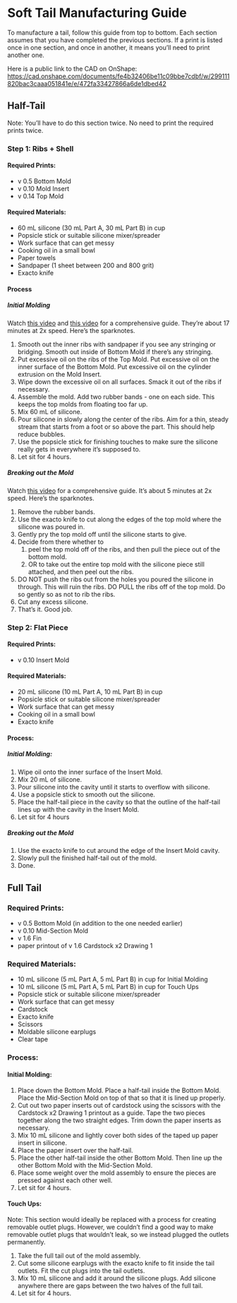 # Soft Tail Manufacturing Guide
To manufacture a tail, follow this guide from top to bottom. Each section assumes that you have completed the previous sections. If a print is listed once in one section, and once in another, it means you’ll need to print another one.

Here is a public link to the CAD on OnShape: https://cad.onshape.com/documents/fe4b32406be11c09bbe7cdbf/w/299111820bac3caaa051841e/e/472fa33427866a6de1dbed42

## Half-Tail
Note: You’ll have to do this section twice. No need to print the required prints twice. 

### Step 1: Ribs + Shell

#### Required Prints:
* v 0.5 Bottom Mold
* v 0.10 Mold Insert
* v 0.14 Top Mold

#### Required Materials:
* 60 mL silicone (30 mL Part A, 30 mL Part B) in cup
* Popsicle stick or suitable silicone mixer/spreader
* Work surface that can get messy
* Cooking oil in a small bowl
* Paper towels
* Sandpaper (1 sheet between 200 and 800 grit)
* Exacto knife

#### Process
##### Initial Molding
Watch [this video](https://photos.google.com/share/AF1QipP3KkzKFWI4VK0CO8eOHEn86G81wD--etryDX9xQzomc-v_ZCdbjD7dNeoDgvzFVw?key=UmJDZXFrUm1idjExNzFaR2QxazJvRU5wTEhFQ09B) and [this video](https://photos.google.com/share/AF1QipNz7iwzA-HNjQz8cLnlMzvNPSn1CJXZ5Jep9oyeUYM9gm0r4F4_FHWrQoeO0WwyaQ?key=U0d4TEFVTTZlNVpQZ0xhcU9kQzdLQXh0V3NYb3dR) for a comprehensive guide. They’re about 17 minutes at 2x speed. Here’s the sparknotes.
1. Smooth out the inner ribs with sandpaper if you see any stringing or bridging. Smooth out inside of Bottom Mold if there’s any stringing.
2. Put excessive oil on the ribs of the Top Mold. Put excessive oil on the inner surface of the Bottom Mold. Put excessive oil on the cylinder extrusion on the Mold Insert.
3. Wipe down the excessive oil on all surfaces. Smack it out of the ribs if necessary.
4. Assemble the mold. Add two rubber bands - one on each side. This keeps the top molds from floating too far up.
5. Mix 60 mL of silicone.
6. Pour silicone in slowly along the center of the ribs. Aim for a thin, steady stream that starts from a foot or so above the part. This should help reduce bubbles.
7. Use the popsicle stick for finishing touches to make sure the silicone really gets in everywhere it’s supposed to.
8. Let sit for 4 hours.

##### Breaking out the Mold
Watch [this video](https://photos.google.com/share/AF1QipNt0g9nx6GtP1gQA3ga4SMG-jkADGAq31RvoYEGRNw4_9d98VWBqFDSlgVSyTQW9A?key=MWR3S1VGNF9jX3ZtRGdHZ0NwZHNCejRzWlQwdDlB) for a comprehensive guide. It’s about 5 minutes at 2x speed. Here’s the sparknotes.
1. Remove the rubber bands.
2. Use the exacto knife to cut along the edges of the top mold where the silicone was poured in.
3. Gently pry the top mold off until the silicone starts to give.
4. Decide from there whether to
    1. peel the top mold off of the ribs, and then pull the piece out of the bottom mold.
    2. OR to take out the entire top mold with the silicone piece still attached, and then peel out the ribs.
5. DO NOT push the ribs out from the holes you poured the silicone in through. This will ruin the ribs. DO PULL the ribs off of the top mold. Do so gently so as not to rib the ribs.
6. Cut any excess silicone.
7. That’s it. Good job.

### Step 2: Flat Piece
#### Required Prints:
* v 0.10 Insert Mold

#### Required Materials:
* 20 mL silicone (10 mL Part A, 10 mL Part B) in cup
* Popsicle stick or suitable silicone mixer/spreader
* Work surface that can get messy
* Cooking oil in a small bowl
* Exacto knife

#### Process:
##### Initial Molding:
1. Wipe oil onto the inner surface of the Insert Mold.
2. Mix 20 mL of silicone.
3. Pour silicone into the cavity until it starts to overflow with silicone.
4. Use a popsicle stick to smooth out the silicone.
5. Place the half-tail piece in the cavity so that the outline of the half-tail lines up with the cavity in the Insert Mold.
6. Let sit for 4 hours

##### Breaking out the Mold
1. Use the exacto knife to cut around the edge of the Insert Mold cavity.
2. Slowly pull the finished half-tail out of the mold.
3. Done.

## Full Tail
### Required Prints:
* v 0.5 Bottom Mold (in addition to the one needed earlier)
* v 0.10 Mid-Section Mold
* v 1.6 Fin
* paper printout of v 1.6 Cardstock x2 Drawing 1

### Required Materials:
* 10 mL silicone (5 mL Part A, 5 mL Part B) in cup for Initial Molding
* 10 mL silicone (5 mL Part A, 5 mL Part B) in cup for Touch Ups
* Popsicle stick or suitable silicone mixer/spreader
* Work surface that can get messy
* Cardstock
* Exacto knife
* Scissors
* Moldable silicone earplugs
* Clear tape

### Process:
#### Initial Molding:
1. Place down the Bottom Mold. Place a half-tail inside the Bottom Mold. Place the Mid-Section Mold on top of that so that it is lined up properly.
2. Cut out two paper inserts out of cardstock using the scissors with the Cardstock x2 Drawing 1 printout as a guide. Tape the two pieces together along the two straight edges. Trim down the paper inserts as necessary.
3. Mix 10 mL silicone and lightly cover both sides of the taped up paper insert in silicone.
4. Place the paper insert over the half-tail. 
5. Place the other half-tail inside the other Bottom Mold. Then line up the other Bottom Mold with the Mid-Section Mold.
6. Place some weight over the mold assembly to ensure the pieces are pressed against each other well.
7. Let sit for 4 hours.

#### Touch Ups:
Note: This section would ideally be replaced with a process for creating removable outlet plugs. However, we couldn’t find a good way to make removable outlet plugs that wouldn’t leak, so we instead plugged the outlets permanently.
1. Take the full tail out of the mold assembly.
2. Cut some silicone earplugs with the exacto knife to fit inside the tail outlets. Fit the cut plugs into the tail outlets.
3. Mix 10 mL silicone and add it around the silicone plugs. Add silicone anywhere there are gaps between the two halves of the full tail.
4. Let sit for 4 hours.





